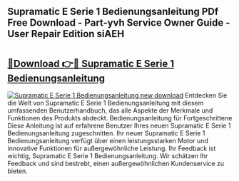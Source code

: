 ## Supramatic E Serie 1 Bedienungsanleitung PDf Free Download - Part-yvh Service Owner Guide - User Repair Edition siAEH

# <h2><a href="http://df0cd56.blite.top/?on=Supramatic+E+Serie+1+Bedienungsanleitung">🔗Download 👉🔴 Supramatic E Serie 1 Bedienungsanleitung</a></h2>

[![Supramatic E Serie 1 Bedienungsanleitung new download](https://i.imgur.com/lujVjoI.png)](http://df0cd56.blite.top/?on=Supramatic+E+Serie+1+Bedienungsanleitung)
Entdecken Sie die Welt von Supramatic E Serie 1 Bedienungsanleitung mit diesem umfassenden Benutzerhandbuch, das alle Aspekte der Merkmale und Funktionen des Produkts abdeckt. Bedienungsanleitung für Fortgeschrittene Diese Anleitung ist auf erfahrene Benutzer Ihres neuen Supramatic E Serie 1 Bedienungsanleitung zugeschnitten. Ihr neuer Supramatic E Serie 1 Bedienungsanleitung verfügt über einen leistungsstarken Motor und innovative Funktionen für außergewöhnliche Leistung. Ihr Feedback ist wichtig, Supramatic E Serie 1 Bedienungsanleitung. Wir schätzen Ihr Feedback und sind bestrebt, einen außergewöhnlichen Kundenservice zu bieten.
